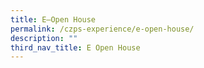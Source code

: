 ```yaml
---
title: E–Open House
permalink: /czps-experience/e-open-house/
description: ""
third_nav_title: E Open House
---
```

